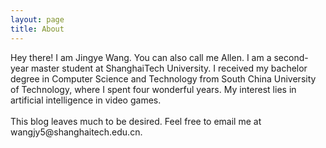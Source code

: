 ```yaml
---
layout: page
title: About
---
```


<p class="message">
  Hey there! I am Jingye Wang. You can also call me Allen. I am a second-year master student at ShanghaiTech University. I received my bachelor degree in Computer Science and Technology from South China University of Technology, where I spent four wonderful years. My interest lies in artificial intelligence in video games.<br><br>
  This blog leaves much to be desired. Feel free to email me at wangjy5@shanghaitech.edu.cn.
</p>

